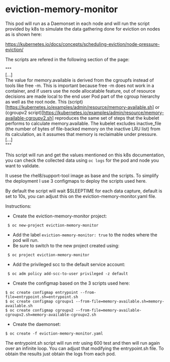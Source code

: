 # eviction-memory-monitor
This pod will run as a Daemonset in each node and will run the script provided by k8s to simulate the data gathering done for eviction on nodes as is shown here:

https://kubernetes.io/docs/concepts/scheduling-eviction/node-pressure-eviction/

The scripts are refered in the following section of the page:

"""  
[...]  
The value for memory.available is derived from the cgroupfs instead of tools like free -m. This is important because free -m does not work in a container, and if users use the node allocatable feature, out of resource decisions are made local to the end user Pod part of the cgroup hierarchy as well as the root node. This (script)[https://kubernetes.io/examples/admin/resource/memory-available.sh] or (cgroupv2 script)[https://kubernetes.io/examples/admin/resource/memory-available-cgroupv2.sh] reproduces the same set of steps that the kubelet performs to calculate memory.available. The kubelet excludes inactive_file (the number of bytes of file-backed memory on the inactive LRU list) from its calculation, as it assumes that memory is reclaimable under pressure.  
[...]  
"""  

This script will run and get the values mentioned on this k8s documentation, you can check the collected data using `oc logs` for the pod and node you want to validate.

It usese the rhel8/support-tool image as base and the scripts. To simplify the deployment I use 3 configmaps to deploy the scripts used here.

By default the script will wait $SLEEPTIME for each data capture, default is set to 10s, you can adjust this on the eviction-memory-monitor.yaml file.

Instructions:

- Create the eviction-memory-monitor project:
```
 $ oc new-project eviction-memory-monitor
```
- Add the label `eviction-memory-monitor: true` to the nodes where the pod will run.
- Be sure to switch to the new project created using:
```
 $ oc project eviction-memory-monitor
```
- Add the privileged scc to the default service account:
```
 $ oc adm policy add-scc-to-user privileged -z default
```
- Create the configmap based on the 3 scripts used here: 
```
$ oc create configmap entrypoint --from-file=entrypoint.sh=entrypoint.sh
$ oc create configmap cgroupv1 --from-file=memory-available.sh=memory-available.sh
$ oc create configmap cgroupv2 --from-file=memory-available-cgroupv2.sh=memory-available-cgroupv2.sh
```
- Create the daemonset:
```
$ oc create -f eviction-memory-monitor.yaml
```

The entrypoint.sh script will run mtr using 600 test and then will run again over an infinite loop. You can adjust that modifying the entrypoint.sh file. To obtain the results just obtain the logs from each pod.

